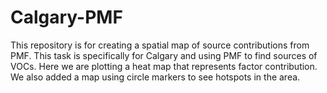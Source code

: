 # Calgary-PMF
This repository is for creating a spatial map of source contributions from PMF. This task is specifically for Calgary and using PMF to find sources of VOCs. 
Here we are plotting a heat map that represents factor contribution. We also added a map using circle markers to see hotspots in the area.
